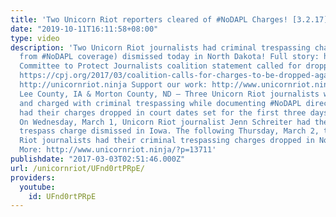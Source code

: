```yaml
---
title: 'Two Unicorn Riot reporters cleared of #NoDAPL Charges! [3.2.17]'
date: "2019-10-11T16:11:58+08:00"
type: video
description: 'Two Unicorn Riot journalists had criminal trespassing charges (stemming
  from #NoDAPL coverage) dismissed today in North Dakota! Full story: http://www.unicornriot.ninja/?p=13711
  Committee to Protect Journalists coalition statement called for dropping charges:
  https://cpj.org/2017/03/coalition-calls-for-charges-to-be-dropped-against-.php Site:
  http://unicornriot.ninja Support our work: http://www.unicornriot.ninja/?page_id=211
  Lee County, IA & Morton County, ND – Three Unicorn Riot journalists who were arrested
  and charged with criminal trespassing while documenting #NoDAPL direct actions have
  had their charges dropped in court dates set for the first three days of March.
  On Wednesday, March 1, Unicorn Riot journalist Jenn Schreiter had their criminal
  trespass charge dismissed in Iowa. The following Thursday, March 2, two other Unicorn
  Riot journalists had their criminal trespassing charges dropped in North Dakota.
  More: http://www.unicornriot.ninja/?p=13711'
publishdate: "2017-03-03T02:51:46.000Z"
url: /unicornriot/UFnd0rtPRpE/
providers:
  youtube:
    id: UFnd0rtPRpE
---
```

